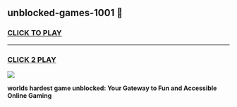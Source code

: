 
## unblocked-games-1001 👋
<h3>
<a href="https://premium.freeplayer.one?title=unblocked-games-1001&ref=14F">CLICK TO PLAY</a></h3>
<hr>

<h3>
<a href="https://premium.freeplayer.one?title=unblocked-games-1001&ref=14F">CLICK 2 PLAY</a>
  
</h3>

<a href="https://premium.freeplayer.one?title=unblocked-games-1001&ref=12F/"><img src="https://clearcache.store/games.png"></a>


**worlds hardest game unblocked: Your Gateway to Fun and Accessible Online Gaming**
